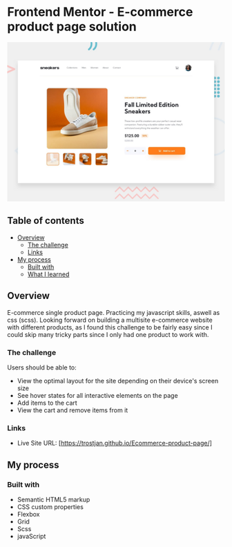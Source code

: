 # Frontend Mentor - E-commerce product page solution

![Design preview for the Easybank landing page](./design/desktop-preview.jpg)

## Table of contents

- [Overview](#overview)
  - [The challenge](#the-challenge)
  - [Links](#links)
- [My process](#my-process)
  - [Built with](#built-with)
  - [What I learned](#what-i-learned)

## Overview

E-commerce single product page. Practicing my javascript skills, aswell as css (scss). 
Looking forward on building a multisite e-commerce website with different products, as I found this challenge to be fairly easy since I could skip many tricky parts since I only had one product to work with.

### The challenge

Users should be able to:

- View the optimal layout for the site depending on their device's screen size
- See hover states for all interactive elements on the page
- Add items to the cart
- View the cart and remove items from it

### Links

- Live Site URL: [https://trostjan.github.io/Ecommerce-product-page/]

## My process

### Built with

- Semantic HTML5 markup
- CSS custom properties
- Flexbox
- Grid
- Scss
- javaScript

